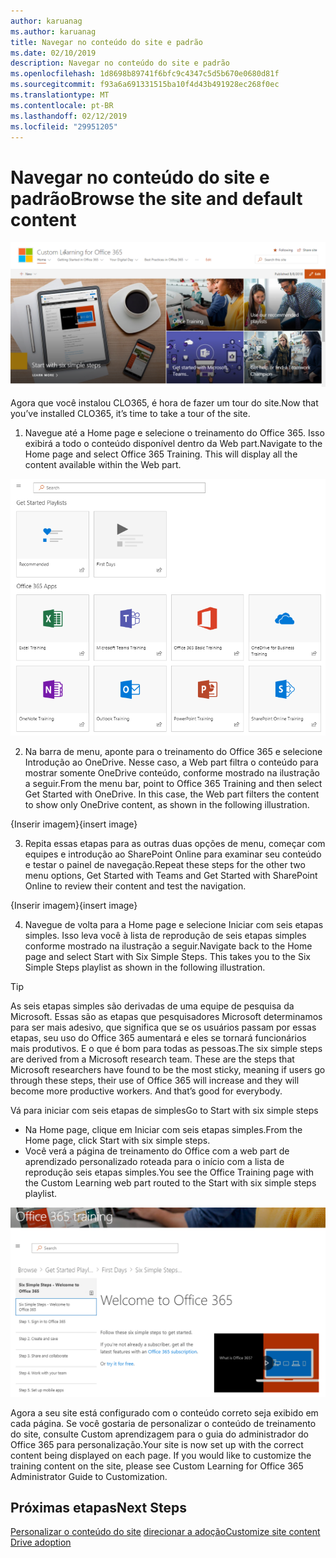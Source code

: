 ```yaml
---
author: karuanag
ms.author: karuanag
title: Navegar no conteúdo do site e padrão
ms.date: 02/10/2019
description: Navegar no conteúdo do site e padrão
ms.openlocfilehash: 1d8698b89741f6bfc9c4347c5d5b670e0680d81f
ms.sourcegitcommit: f93a6a691331515ba10f4d43b491928ec268f0ec
ms.translationtype: MT
ms.contentlocale: pt-BR
ms.lasthandoff: 02/12/2019
ms.locfileid: "29951205"
---
```

# <a name="browse-the-site-and-default-content"></a><span data-ttu-id="1a7ec-103">Navegar no conteúdo do site e padrão</span><span class="sxs-lookup"><span data-stu-id="1a7ec-103">Browse the site and default content</span></span>

![Seis etapas simples](media/clo365homepage.png)

<span data-ttu-id="1a7ec-105">Agora que você instalou CLO365, é hora de fazer um tour do site.</span><span class="sxs-lookup"><span data-stu-id="1a7ec-105">Now that you’ve installed CLO365, it’s time to take a tour of the site.</span></span> 

1. <span data-ttu-id="1a7ec-p101">Navegue até a Home page e selecione o treinamento do Office 365. Isso exibirá a todo o conteúdo disponível dentro da Web part.</span><span class="sxs-lookup"><span data-stu-id="1a7ec-p101">Navigate to the Home page and select Office 365 Training. This will display all the content available within the Web part.</span></span>

![Web Part](media/webpart.PNG)

2. <span data-ttu-id="1a7ec-p102">Na barra de menu, aponte para o treinamento do Office 365 e selecione Introdução ao OneDrive. Nesse caso, a Web part filtra o conteúdo para mostrar somente OneDrive conteúdo, conforme mostrado na ilustração a seguir.</span><span class="sxs-lookup"><span data-stu-id="1a7ec-p102">From the menu bar, point to Office 365 Training and then select Get Started with OneDrive. In this case, the Web part filters the content to show only OneDrive content, as shown in the following illustration.</span></span>

<span data-ttu-id="1a7ec-111">{Inserir imagem}</span><span class="sxs-lookup"><span data-stu-id="1a7ec-111">{insert image}</span></span>

3. <span data-ttu-id="1a7ec-112">Repita essas etapas para as outras duas opções de menu, começar com equipes e introdução ao SharePoint Online para examinar seu conteúdo e testar o painel de navegação.</span><span class="sxs-lookup"><span data-stu-id="1a7ec-112">Repeat these steps for the other two menu options, Get Started with Teams and Get Started with SharePoint Online to review their content and test the navigation.</span></span>

<span data-ttu-id="1a7ec-113">{Inserir imagem}</span><span class="sxs-lookup"><span data-stu-id="1a7ec-113">{insert image}</span></span> 

4. <span data-ttu-id="1a7ec-p103">Navegue de volta para a Home page e selecione Iniciar com seis etapas simples. Isso leva você à lista de reprodução de seis etapas simples conforme mostrado na ilustração a seguir.</span><span class="sxs-lookup"><span data-stu-id="1a7ec-p103">Navigate back to the Home page and select Start with Six Simple Steps. This takes you to the Six Simple Steps playlist as shown in the following illustration.</span></span>  

> [!TIP]
> <span data-ttu-id="1a7ec-p104">As seis etapas simples são derivadas de uma equipe de pesquisa da Microsoft. Essas são as etapas que pesquisadores Microsoft determinamos para ser mais adesivo, que significa que se os usuários passam por essas etapas, seu uso do Office 365 aumentará e eles se tornará funcionários mais produtivos. E o que é bom para todas as pessoas.</span><span class="sxs-lookup"><span data-stu-id="1a7ec-p104">The six simple steps are derived from a Microsoft research team. These are the steps that Microsoft researchers have found to be the most sticky, meaning if users go through these steps, their use of Office 365 will increase and they will become more productive workers. And that’s good for everybody.</span></span>

<span data-ttu-id="1a7ec-119">Vá para iniciar com seis etapas de simples</span><span class="sxs-lookup"><span data-stu-id="1a7ec-119">Go to Start with six simple steps</span></span>
- <span data-ttu-id="1a7ec-120">Na Home page, clique em Iniciar com seis etapas simples.</span><span class="sxs-lookup"><span data-stu-id="1a7ec-120">From the Home page, click Start with six simple steps.</span></span> 
- <span data-ttu-id="1a7ec-121">Você verá a página de treinamento do Office com a web part de aprendizado personalizado roteada para o início com a lista de reprodução seis etapas simples.</span><span class="sxs-lookup"><span data-stu-id="1a7ec-121">You see the Office Training page with the Custom Learning web part routed to the Start with six simple steps playlist.</span></span>  

![Lista de reprodução de seis etapas](media/clo365sixsteps.png)

<span data-ttu-id="1a7ec-p105">Agora a seu site está configurado com o conteúdo correto seja exibido em cada página. Se você gostaria de personalizar o conteúdo de treinamento do site, consulte Custom aprendizagem para o guia do administrador do Office 365 para personalização.</span><span class="sxs-lookup"><span data-stu-id="1a7ec-p105">Your site is now set up with the correct content being displayed on each page. If you would like to customize the training content on the site, please see Custom Learning for Office 365 Administrator Guide to Customization.</span></span> 

## <a name="next-steps"></a><span data-ttu-id="1a7ec-125">Próximas etapas</span><span class="sxs-lookup"><span data-stu-id="1a7ec-125">Next Steps</span></span>
<span data-ttu-id="1a7ec-126">[Personalizar o conteúdo do site](customization.md)
[direcionar a adoção](driveadoption.md)</span><span class="sxs-lookup"><span data-stu-id="1a7ec-126">[Customize site content](customization.md)
[Drive adoption](driveadoption.md)</span></span> 
